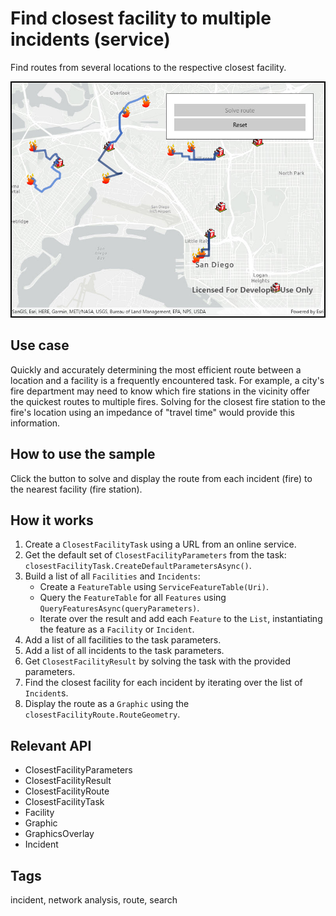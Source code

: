 # Find closest facility to multiple incidents (service)

Find routes from several locations to the respective closest facility.

![Image of find closest facility to multiple incidents service](ClosestFacilityStatic.jpg)

## Use case

Quickly and accurately determining the most efficient route between a location and a facility is a frequently encountered task. For example, a city's fire department may need to know which fire stations in the vicinity offer the quickest routes to multiple fires. Solving for the closest fire station to the fire's location using an impedance of "travel time" would provide this information.

## How to use the sample

Click the button to solve and display the route from each incident (fire) to the nearest facility (fire station).

## How it works

1. Create a `ClosestFacilityTask` using a URL from an online service.
2. Get the default set of `ClosestFacilityParameters` from the task: `closestFacilityTask.CreateDefaultParametersAsync()`.
3. Build a list of all `Facilities` and `Incidents`:
   * Create a `FeatureTable` using `ServiceFeatureTable(Uri)`.
   * Query the `FeatureTable` for all `Features` using `QueryFeaturesAsync(queryParameters)`.
   * Iterate over the result and add each `Feature` to the `List`, instantiating the feature as a `Facility` or `Incident`.
4. Add a list of all facilities to the task parameters.
5. Add a list of all incidents to the task parameters.
6. Get `ClosestFacilityResult` by solving the task with the provided parameters.
7. Find the closest facility for each incident by iterating over the list of `Incident`s.
8. Display the route as a `Graphic` using the `closestFacilityRoute.RouteGeometry`.

## Relevant API

* ClosestFacilityParameters
* ClosestFacilityResult
* ClosestFacilityRoute
* ClosestFacilityTask
* Facility
* Graphic
* GraphicsOverlay
* Incident

## Tags

incident, network analysis, route, search
